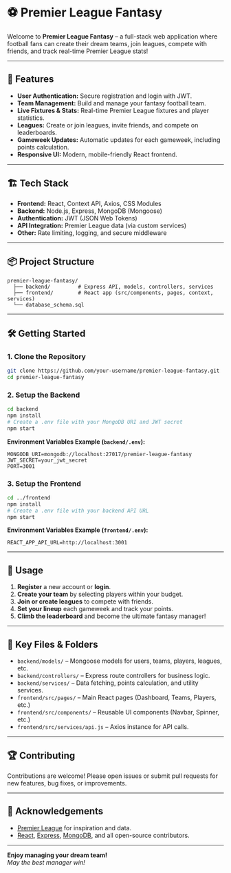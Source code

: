 # ⚽ Premier League Fantasy

Welcome to **Premier League Fantasy** – a full-stack web application where football fans can create their dream teams, join leagues, compete with friends, and track real-time Premier League stats!

---

## 🚀 Features

- **User Authentication:** Secure registration and login with JWT.
- **Team Management:** Build and manage your fantasy football team.
- **Live Fixtures & Stats:** Real-time Premier League fixtures and player statistics.
- **Leagues:** Create or join leagues, invite friends, and compete on leaderboards.
- **Gameweek Updates:** Automatic updates for each gameweek, including points calculation.
- **Responsive UI:** Modern, mobile-friendly React frontend.

---

## 🏗️ Tech Stack

- **Frontend:** React, Context API, Axios, CSS Modules
- **Backend:** Node.js, Express, MongoDB (Mongoose)
- **Authentication:** JWT (JSON Web Tokens)
- **API Integration:** Premier League data (via custom services)
- **Other:** Rate limiting, logging, and secure middleware

---

## 📦 Project Structure

```
premier-league-fantasy/
  ├── backend/         # Express API, models, controllers, services
  ├── frontend/        # React app (src/components, pages, context, services)
  └── database_schema.sql
```

---

## 🛠️ Getting Started

### 1. Clone the Repository

```bash
git clone https://github.com/your-username/premier-league-fantasy.git
cd premier-league-fantasy
```

### 2. Setup the Backend

```bash
cd backend
npm install
# Create a .env file with your MongoDB URI and JWT secret
npm start
```

**Environment Variables Example (`backend/.env`):**
```
MONGODB_URI=mongodb://localhost:27017/premier-league-fantasy
JWT_SECRET=your_jwt_secret
PORT=3001
```

### 3. Setup the Frontend

```bash
cd ../frontend
npm install
# Create a .env file with your backend API URL
npm start
```

**Environment Variables Example (`frontend/.env`):**
```
REACT_APP_API_URL=http://localhost:3001
```

---

## 🌟 Usage

1. **Register** a new account or **login**.
2. **Create your team** by selecting players within your budget.
3. **Join or create leagues** to compete with friends.
4. **Set your lineup** each gameweek and track your points.
5. **Climb the leaderboard** and become the ultimate fantasy manager!

---

## 🧩 Key Files & Folders

- `backend/models/` – Mongoose models for users, teams, players, leagues, etc.
- `backend/controllers/` – Express route controllers for business logic.
- `backend/services/` – Data fetching, points calculation, and utility services.
- `frontend/src/pages/` – Main React pages (Dashboard, Teams, Players, etc.)
- `frontend/src/components/` – Reusable UI components (Navbar, Spinner, etc.)
- `frontend/src/services/api.js` – Axios instance for API calls.

---

## 🏆 Contributing

Contributions are welcome! Please open issues or submit pull requests for new features, bug fixes, or improvements.


---

## 🙌 Acknowledgements

- [Premier League](https://www.premierleague.com/) for inspiration and data.
- [React](https://reactjs.org/), [Express](https://expressjs.com/), [MongoDB](https://www.mongodb.com/), and all open-source contributors.

---

**Enjoy managing your dream team!**  
*May the best manager win!* 
